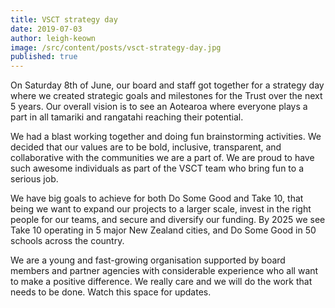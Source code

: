 ```yaml
---
title: VSCT strategy day
date: 2019-07-03
author: leigh-keown
image: /src/content/posts/vsct-strategy-day.jpg
published: true
---
```


On Saturday 8th of June, our board and staff got together for a strategy day where we created strategic goals and milestones for the Trust over the next 5 years. Our overall vision is to see an Aotearoa where everyone plays a part in all tamariki and rangatahi reaching their potential.

We had a blast working together and doing fun brainstorming activities. We decided that our values are to be bold, inclusive, transparent, and collaborative with the communities we are a part of. We are proud to have such awesome individuals as part of the VSCT team who bring fun to a serious job.

We have big goals to achieve for both Do Some Good and Take 10, that being we want to expand our projects to a larger scale, invest in the right people for our teams, and secure and diversify our funding. By 2025 we see Take 10 operating in 5 major New Zealand cities, and Do Some Good in 50 schools across the country.

We are a young and fast-growing organisation supported by board members and partner agencies with considerable experience who all want to make a positive difference. We really care and we will do the work that needs to be done. Watch this space for updates.